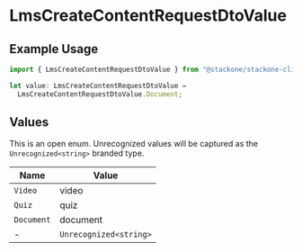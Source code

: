# LmsCreateContentRequestDtoValue

## Example Usage

```typescript
import { LmsCreateContentRequestDtoValue } from "@stackone/stackone-client-ts/sdk/models/shared";

let value: LmsCreateContentRequestDtoValue =
  LmsCreateContentRequestDtoValue.Document;
```

## Values

This is an open enum. Unrecognized values will be captured as the `Unrecognized<string>` branded type.

| Name                   | Value                  |
| ---------------------- | ---------------------- |
| `Video`                | video                  |
| `Quiz`                 | quiz                   |
| `Document`             | document               |
| -                      | `Unrecognized<string>` |